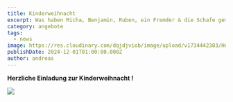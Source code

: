 ```yaml
---
title: Kinderweihnacht
excerpt: Was haben Micha, Benjamin, Ruben, ein Fremder & die Schafe gemeinsam? <br/>Finde es heraus am heiligen Abend, 24.12. um 15 Uhr bei der  <a class="text-muted underline  font-medium" href="/news/kinderweihnachten">Kinderweihnacht</a> in der Messiaskapelle.
category: angebote
tags:
  - news
image: https://res.cloudinary.com/dqjdjviob/image/upload/v1734442383/Homepage/News/Kinderweihnacht_Bild_ohne_cloij1.png
publishDate: 2024-12-01T01:00:00.000Z
author: andreas
---
```


<b>Herzliche Einladung zur Kinderweihnacht !</b>

![](https://res.cloudinary.com/dqjdjviob/image/upload/v1734431929/Homepage/News/Kinderweihnacht_Bild_cy3cu3.png)
